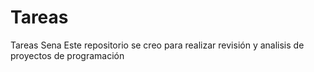# Tareas
Tareas Sena
Este repositorio se creo para realizar revisión y analisis de proyectos de programación
